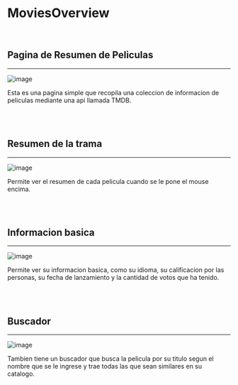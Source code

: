 # MoviesOverview

<br>
<h2>Pagina de Resumen de Peliculas</h2>

<hr>

![image](https://user-images.githubusercontent.com/93040571/183111132-694aec1d-8b38-4c92-a62c-5ff748c29aa4.png)

Esta es una pagina simple que recopila una coleccion de informacion de peliculas mediante una api llamada TMDB.

<br>
<br>

<h2>Resumen de la trama</h2>
<hr>

![image](https://user-images.githubusercontent.com/93040571/183111215-dbf7bc3d-9ff5-405e-b791-958476cd07bd.png)

Permite ver el resumen de cada pelicula cuando se le pone el mouse encima.

<br>
<br>

<h2>Informacion basica</h2>
<hr>

![image](https://user-images.githubusercontent.com/93040571/183111255-f77ff40c-feda-44e3-9004-b666dadf834a.png)

Permite ver su informacion basica, como su idioma, su calificacion por las personas, su fecha de lanzamiento y la cantidad de votos que ha tenido.

<br>
<br>

<h2>Buscador</h2>
<hr>

![image](https://user-images.githubusercontent.com/93040571/183111338-b9a32b2a-9d05-46e5-9d0e-1efbecc40744.png)
<br>

Tambien tiene un buscador que busca la pelicula por su titulo segun el nombre que se le ingrese y trae todas las que sean similares en su catalogo.
